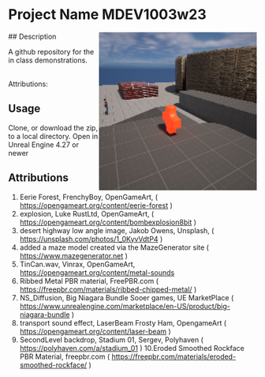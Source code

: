 # Project Name  MDEV1003w23
<img src="Saved/AutoScreenshot.png" width="320"  align="right" />
## Description

A github repository for the in class demonstrations.<br><br> 
 
Attributions: 

## Usage
Clone, or download the zip, to a local directory. Open in Unreal Engine 4.27 or newer

## Attributions
1. Eerie Forest, FrenchyBoy, OpenGameArt, ( https://opengameart.org/content/eerie-forest  )
2. explosion, Luke RustLtd, OpenGameArt, ( https://opengameart.org/content/bombexplosion8bit ) 
3. desert highway low angle image, Jakob Owens, Unsplash, ( https://unsplash.com/photos/1_0KyvVdtP4 )
4. added a maze model created via the MazeGenerator site ( https://www.mazegenerator.net  )
5. TinCan.wav, Vinrax, OpenGameArt, https://opengameart.org/content/metal-sounds
6. Ribbed Metal PBR material, FreePBR.com ( https://freepbr.com/materials/ribbed-chipped-metal/ )
7. NS_Diffusion, Big Niagara Bundle Sooer games, UE MarketPlace ( https://www.unrealengine.com/marketplace/en-US/product/big-niagara-bundle )
8. transport sound effect, LaserBeam Frosty Ham, OpengameArt ( https://opengameart.org/content/laser-beam )
9. SecondLevel backdrop, Stadium 01, Sergev, Polyhaven ( https://polyhaven.com/a/stadium_01 )
10.Eroded Smoothed Rockface PBR Material, freepbr.com  ( https://freepbr.com/materials/eroded-smoothed-rockface/ )

